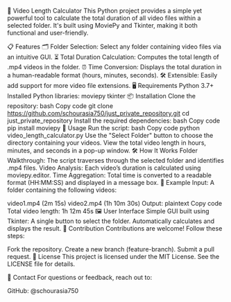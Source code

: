 🎥 Video Length Calculator
This Python project provides a simple yet powerful tool to calculate the total duration of all video files within a selected folder. It's built using MoviePy and Tkinter, making it both functional and user-friendly.

📋 Features
🗂️ Folder Selection: Select any folder containing video files via an intuitive GUI.
⏳ Total Duration Calculation: Computes the total length of .mp4 videos in the folder.
⏰ Time Conversion: Displays the total duration in a human-readable format (hours, minutes, seconds).
🛠️ Extensible: Easily add support for more video file extensions.
🖥️ Requirements
Python 3.7+
Installed Python libraries:
moviepy
tkinter
📦 Installation
Clone the repository:
bash
Copy code
git clone https://github.com/schourasia750/just_private_repository.git
cd just_private_repository
Install the required dependencies:
bash
Copy code
pip install moviepy
🚀 Usage
Run the script:
bash
Copy code
python video_length_calculator.py
Use the "Select Folder" button to choose the directory containing your videos.
View the total video length in hours, minutes, and seconds in a pop-up window.
🛠️ How It Works
Folder Walkthrough: The script traverses through the selected folder and identifies .mp4 files.
Video Analysis: Each video’s duration is calculated using moviepy.editor.
Time Aggregation: Total time is converted to a readable format (HH:MM:SS) and displayed in a message box.
📌 Example
Input:
A folder containing the following videos:

video1.mp4 (2m 15s)
video2.mp4 (1h 10m 30s)
Output:
plaintext
Copy code
Total video length: 1h 12m 45s
🖼️ User Interface
Simple GUI built using Tkinter:
A single button to select the folder.
Automatically calculates and displays the result.
🤝 Contribution
Contributions are welcome! Follow these steps:

Fork the repository.
Create a new branch (feature-branch).
Submit a pull request.
📜 License
This project is licensed under the MIT License. See the LICENSE file for details.

📧 Contact
For questions or feedback, reach out to:

GitHub: @schourasia750
